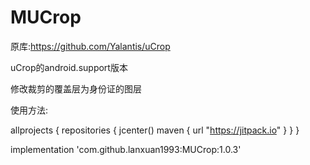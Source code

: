 # MUCrop
原库:https://github.com/Yalantis/uCrop

uCrop的android.support版本

修改裁剪的覆盖层为身份证的图层

使用方法:

allprojects {
   repositories {
      jcenter()
      maven { url "https://jitpack.io" }
   }
}

implementation 'com.github.lanxuan1993:MUCrop:1.0.3'


